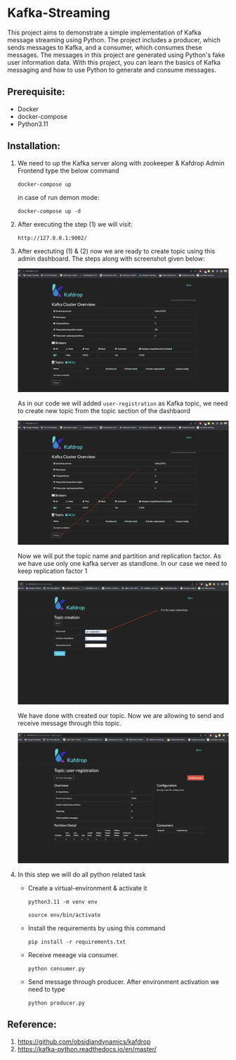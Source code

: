 # Kafka-Streaming

This project aims to demonstrate a simple implementation of Kafka message streaming using Python. The project includes a producer, which sends messages to Kafka, and a consumer, which consumes these messages. The messages in this project are generated using Python's fake user information data. With this project, you can learn the basics of Kafka messaging and how to use Python to generate and consume messages.

Prerequisite:
----
   - Docker 
   - docker-compose 
   - Python3.11


Installation:
----
1. We need to up the Kafka server along with zookeeper & Kafdrop Admin Frontend type the below command

    ```
    docker-compose up 
    ``` 
    in case of run demon mode: 
    ```
    docker-compose up -d 
    ``` 
2. After  executing the step (1) we will visit: 
    ```
    http://127.0.0.1:9002/
    ```
3. After exectuting (1) & (2) now we are ready to create topic using this admin dashboard. The steps along with screenshot given below: 

   ![alt text](https://raw.githubusercontent.com/Tarequzzaman/Kafka-Streaming/main/asset/Dashboard.png)
  
   As in our code we will added `user-registration` as Kafka topic, we need to create new topic from the topic section of the dashbaord 

   ![alt text](https://raw.githubusercontent.com/Tarequzzaman/Kafka-Streaming/main/asset/TopicSection.png)

   Now we will put the topic name and partition and replication factor. As we have use only one kafka server as standlone. In our case we need to keep replication factor 1 

   ![alt text](https://raw.githubusercontent.com/Tarequzzaman/Kafka-Streaming/main/asset/TopicName.png)

   We have done with created our topic. Now we are allowing to send and receive message through this topic. 

   ![alt text](https://raw.githubusercontent.com/Tarequzzaman/Kafka-Streaming/main/asset/created-topic.png)
  

4. In this step we will do all python related task
    - Create a virtual-environment & activate it 

        ```
        python3.11 -m venv env 
        ```

        ```
        source env/bin/activate
        ```
    - Install the requirements by using this command 
       ```
       pip install -r requirements.txt
       ```

    - Receive meeage via consumer.
 
        ```
        python consumer.py
        ```

   


    - Send message through producer. After environment activation we need to type 
        ```
        python producer.py
        ```

Reference:
---
1. https://github.com/obsidiandynamics/kafdrop
2. https://kafka-python.readthedocs.io/en/master/
